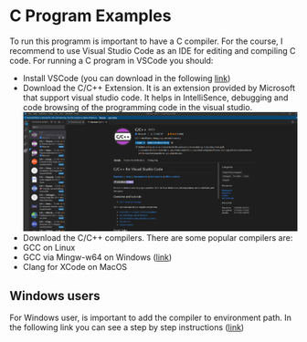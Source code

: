 # C Program Examples

To run this programm is important to have a C compiler. For the course, I recommend to use Visual Studio Code as an IDE for editing and compiling C code. For running a C program in VSCode you should:
- Install VSCode (you can download in the following [link](https://code.visualstudio.com/download))
- Download the C/C++ Extension. It is an extension provided by Microsoft that support visual studio code. It helps in IntelliSence, debugging and code browsing of the programming code in the visual studio.
![plot](https://github.com/sruap1214/DigitalCircuits_UdeM/blob/main/imag/CExtension.png)
- Download the C/C++ compilers. There are some popular compilers are:
 - GCC on Linux
 - GCC via Mingw-w64 on Windows ([link](https://sourceforge.net/projects/mingw))
 - Clang for XCode on MacOS 


## Windows users

For Windows user, is important to add the compiler to environment path. In the following link you can see a step by step instructions ([link](https://www.javatpoint.com/how-to-run-a-c-program-in-visual-studio-code))